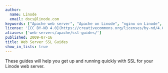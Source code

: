 ```yaml
---
author:
  name: Linode
  email: docs@linode.com
keywords: ["Apache web server", "Apache on Linode", "nginx on Linode", "nginx web server", "Linode web server", "ssl", "certificate"]
license: '[CC BY-ND 4.0](https://creativecommons.org/licenses/by-nd/4.0)'
aliases: ['web-servers/apache/ssl-guides/']
published: 2009-07-16
title: Web Server SSL Guides
show_in_lists: true
---
```


These guides will help you get up and running quickly with SSL for your Linode web server.
